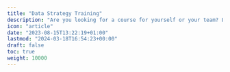 ```yaml
---
title: "Data Strategy Training"
description: "Are you looking for a course for yourself or your team? Learn more about available data strategy training for executives, technicians and others!"
icon: "article"
date: "2023-08-15T13:22:19+01:00"
lastmod: "2024-03-18T16:54:23+00:00"
draft: false
toc: true
weight: 10000
---
```

